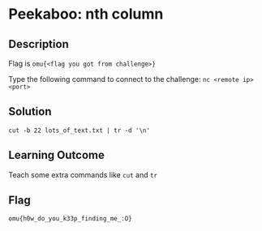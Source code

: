 # Peekaboo: nth column

## Description

Flag is `omu{<flag you got from challenge>}`

Type the following command to connect to the challenge:
`nc <remote ip> <port>`

## Solution

```
cut -b 22 lots_of_text.txt | tr -d '\n'
```

## Learning Outcome

Teach some extra commands like `cut` and `tr`

## Flag

`omu{h0w_do_you_k33p_finding_me_:O}`